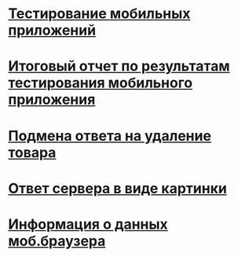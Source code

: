 # [Тестирование мобильных приложений](https://docs.google.com/spreadsheets/d/1wkNCCtiGh2E8ShCaxdNPiW2pE1YTmVJIK620VuAWe3k/edit?usp=sharing)

# [Итоговый отчет по результатам тестирования мобильного приложения](https://docs.google.com/document/d/1gzPaK2OUNz7NNAmSyxnu0kUaifQV90gL/edit?usp=sharing&ouid=108168755687522655607&rtpof=true&sd=true)

# [Подмена ответа на удаление товара](https://drive.google.com/file/d/14pFQ17SmJYv0Wwdi_Yw51HydeYbnWtiX/view?usp=sharing)

# [Ответ сервера в виде картинки](https://drive.google.com/file/d/1r66Aq57SdCLVh27hnCFo0w8P2q3OZ6XE/view?usp=sharing)

# [Информация о данных моб.браузера](https://drive.google.com/file/d/1K0aWF5V0liwIn2OjkZFf8cuHu_nRLTba/view?usp=sharing)

